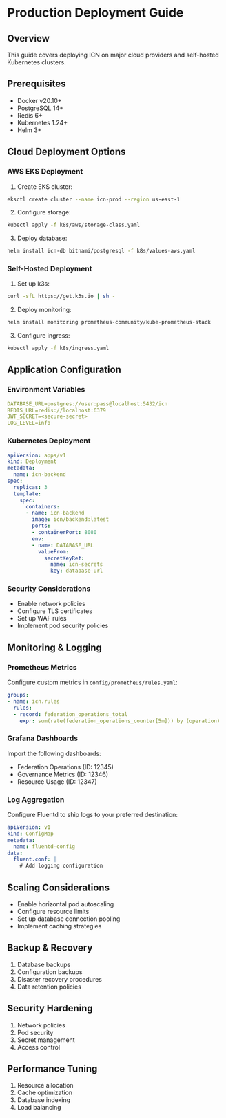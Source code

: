 # Production Deployment Guide

## Overview
This guide covers deploying ICN on major cloud providers and self-hosted Kubernetes clusters.

## Prerequisites
- Docker v20.10+
- PostgreSQL 14+ 
- Redis 6+
- Kubernetes 1.24+
- Helm 3+

## Cloud Deployment Options

### AWS EKS Deployment
1. Create EKS cluster:
```bash
eksctl create cluster --name icn-prod --region us-east-1
```

2. Configure storage:
```bash
kubectl apply -f k8s/aws/storage-class.yaml
```

3. Deploy database:
```bash
helm install icn-db bitnami/postgresql -f k8s/values-aws.yaml
```

### Self-Hosted Deployment
1. Set up k3s:
```bash
curl -sfL https://get.k3s.io | sh -
```

2. Deploy monitoring:
```bash
helm install monitoring prometheus-community/kube-prometheus-stack
```

3. Configure ingress:
```bash
kubectl apply -f k8s/ingress.yaml
```

## Application Configuration

### Environment Variables
```yaml
DATABASE_URL=postgres://user:pass@localhost:5432/icn
REDIS_URL=redis://localhost:6379
JWT_SECRET=<secure-secret>
LOG_LEVEL=info
```

### Kubernetes Deployment
```yaml
apiVersion: apps/v1
kind: Deployment
metadata:
  name: icn-backend
spec:
  replicas: 3
  template:
    spec:
      containers:
      - name: icn-backend
        image: icn/backend:latest
        ports:
        - containerPort: 8080
        env:
        - name: DATABASE_URL
          valueFrom:
            secretKeyRef:
              name: icn-secrets
              key: database-url
```

### Security Considerations
- Enable network policies
- Configure TLS certificates
- Set up WAF rules
- Implement pod security policies

## Monitoring & Logging

### Prometheus Metrics
Configure custom metrics in `config/prometheus/rules.yaml`:
```yaml
groups:
- name: icn.rules
  rules:
  - record: federation_operations_total
    expr: sum(rate(federation_operations_counter[5m])) by (operation)
```

### Grafana Dashboards
Import the following dashboards:
- Federation Operations (ID: 12345)
- Governance Metrics (ID: 12346)
- Resource Usage (ID: 12347)

### Log Aggregation
Configure Fluentd to ship logs to your preferred destination:
```yaml
apiVersion: v1
kind: ConfigMap
metadata:
  name: fluentd-config
data:
  fluent.conf: |
    # Add logging configuration
```

## Scaling Considerations
- Enable horizontal pod autoscaling
- Configure resource limits
- Set up database connection pooling
- Implement caching strategies

## Backup & Recovery
1. Database backups
2. Configuration backups
3. Disaster recovery procedures
4. Data retention policies

## Security Hardening
1. Network policies
2. Pod security
3. Secret management
4. Access control

## Performance Tuning
1. Resource allocation
2. Cache optimization
3. Database indexing
4. Load balancing
